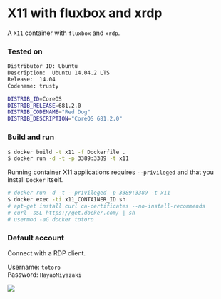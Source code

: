 # X11 with fluxbox and xrdp
A `X11` container with `fluxbox` and `xrdp`.  

### Tested on
```sh
Distributor ID: Ubuntu
Description:  Ubuntu 14.04.2 LTS
Release:  14.04
Codename: trusty
```
```sh
DISTRIB_ID=CoreOS
DISTRIB_RELEASE=681.2.0
DISTRIB_CODENAME="Red Dog"
DISTRIB_DESCRIPTION="CoreOS 681.2.0"
```

### Build and run
```sh
$ docker build -t x11 -f Dockerfile .
$ docker run -d -t -p 3389:3389 -t x11
```

Running container X11 applications requires `--privileged` and that you install `Docker` itself.  

```sh
# docker run -d -t --privileged -p 3389:3389 -t x11
$ docker exec -ti x11_CONTAINER_ID sh
# apt-get install curl ca-certificates --no-install-recommends
# curl -sSL https://get.docker.com/ | sh
# usermod -aG docker totoro
```

### Default account
Connect with a RDP client.  

Username: `totoro`  
Password: `HayaoMiyazaki`  

![](https://raw.githubusercontent.com/konstruktoid/X11_Build/master/coreos-X11.png)
